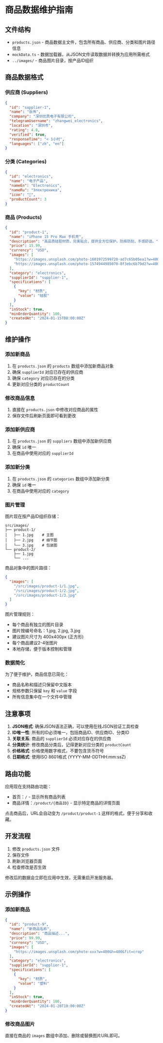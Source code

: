 # 商品数据维护指南

## 文件结构

- `products.json` - 商品数据主文件，包含所有商品、供应商、分类和图片路径信息
- `mockData.ts` - 数据加载器，从JSON文件读取数据并转换为应用所需格式
- `../images/` - 商品图片目录，按产品ID组织

## 商品数据格式

### 供应商 (Suppliers)

```json
{
  "id": "supplier-1",
  "name": "张伟",
  "company": "深圳优质电子有限公司",
  "telegramUsername": "zhangwei_electronics",
  "location": "深圳市",
  "rating": 4.8,
  "verified": true,
  "responseTime": "< 1小时",
  "languages": ["zh", "en"]
}
```

### 分类 (Categories)

```json
{
  "id": "electronics",
  "name": "电子产品",
  "nameEn": "Electronics",
  "nameRu": "Электроника",
  "icon": "📱",
  "productCount": 3
}
```

### 商品 (Products)

```json
{
  "id": "product-1",
  "name": "iPhone 15 Pro Max 手机壳",
  "description": "高品质硅胶材质，完美贴合，提供全方位保护。防摔防刮，手感舒适。",
  "price": 15.99,
  "currency": "USD",
  "images": [
    "https://images.unsplash.com/photo-1601972599720-ad7c65b05ea1?w=400&h=400&fit=crop",
    "https://images.unsplash.com/photo-1574944985070-8f3ebc6b79d2?w=400&h=400&fit=crop"
  ],
  "category": "electronics",
  "supplierId": "supplier-1",
  "specifications": [
    {
      "key": "材质",
      "value": "硅胶"
    }
  ],
  "inStock": true,
  "minOrderQuantity": 100,
  "createdAt": "2024-01-15T08:00:00Z"
}
```

## 维护操作

### 添加新商品

1. 在 `products.json` 的 `products` 数组中添加新商品对象
2. 确保 `supplierId` 对应已存在的供应商
3. 确保 `category` 对应已存在的分类
4. 更新对应分类的 `productCount`

### 修改商品信息

1. 直接在 `products.json` 中修改对应商品的属性
2. 保存文件后刷新页面即可看到更改

### 添加新供应商

1. 在 `products.json` 的 `suppliers` 数组中添加新供应商
2. 确保 `id` 唯一
3. 在商品中使用对应的 `supplierId`

### 添加新分类

1. 在 `products.json` 的 `categories` 数组中添加新分类
2. 确保 `id` 唯一
3. 在商品中使用对应的 `category`

### 图片管理

图片现在按产品ID组织存储：

```
src/images/
├── product-1/
│   ├── 1.jpg    # 主图
│   ├── 2.jpg    # 细节图
│   └── 3.jpg    # 包装图
└── product-2/
    ├── 1.jpg
    └── ...
```

商品对象中的图片路径：
```json
{
  "images": [
    "/src/images/product-1/1.jpg",
    "/src/images/product-1/2.jpg",
    "/src/images/product-1/3.jpg"
  ]
}
```

图片管理规则：
- 每个商品有独立的图片目录
- 图片按编号命名：1.jpg, 2.jpg, 3.jpg
- 建议图片尺寸为 400x400px (正方形)
- 每个商品建议2-4张图片
- 本地存储，便于版本控制和管理

### 数据简化

为了便于维护，商品信息已简化：
- 商品名称和描述只保留中文版本
- 规格参数只保留 `key` 和 `value` 字段
- 所有信息集中在一个文件中管理

## 注意事项

1. **JSON格式**: 确保JSON语法正确，可以使用在线JSON验证工具检查
2. **ID唯一性**: 所有的ID必须唯一，包括商品ID、供应商ID、分类ID
3. **关联关系**: 商品的 `supplierId` 必须对应存在的供应商
4. **分类统计**: 修改商品分类后，记得更新对应分类的 `productCount`
5. **价格格式**: 价格使用数字格式，不要包含货币符号
6. **日期格式**: 使用ISO 8601格式 (YYYY-MM-DDTHH:mm:ssZ)

## 路由功能

应用现在支持路由功能：
- 首页：`/` - 显示所有商品列表
- 商品详情：`/product/{商品ID}` - 显示特定商品的详情页面

点击商品后，URL会自动变为 `/product/product-1` 这样的格式，便于分享和收藏。

## 开发流程

1. 修改 `products.json` 文件
2. 保存文件
3. 刷新浏览器页面
4. 检查修改是否生效

修改后的数据会立即在应用中生效，无需重启开发服务器。

## 示例操作

### 添加新商品
```json
{
  "id": "product-9",
  "name": "新商品名称",
  "description": "商品描述...",
  "price": 99.99,
  "currency": "USD",
  "images": [
    "https://images.unsplash.com/photo-xxx?w=400&h=400&fit=crop"
  ],
  "category": "electronics",
  "supplierId": "supplier-1",
  "specifications": [
    {
      "key": "材质",
      "value": "塑料"
    }
  ],
  "inStock": true,
  "minOrderQuantity": 100,
  "createdAt": "2024-01-20T10:00:00Z"
}
```

### 修改商品图片
直接在商品的 `images` 数组中添加、删除或替换图片URL即可。
